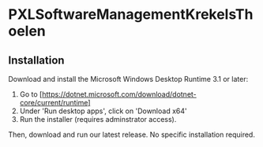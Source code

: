 # PXLSoftwareManagementKrekelsThoelen
## Installation
Download and install the Microsoft Windows Desktop Runtime 3.1 or later:
1. Go to [https://dotnet.microsoft.com/download/dotnet-core/current/runtime]
2. Under 'Run desktop apps', click on 'Download x64'
3. Run the installer (requires adminstrator access).

Then, download and run our latest release. No specific installation required.
